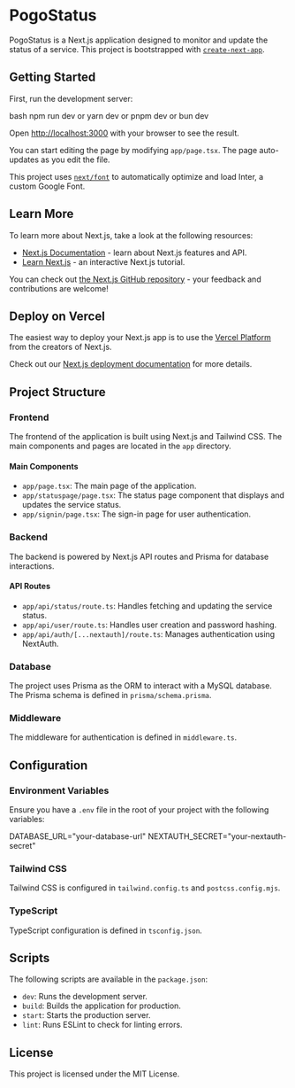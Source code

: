 # PogoStatus

PogoStatus is a Next.js application designed to monitor and update the status of a service. This project is bootstrapped with [`create-next-app`](https://github.com/vercel/next.js/tree/canary/packages/create-next-app).

## Getting Started

First, run the development server:

bash
npm run dev
or
yarn dev
or
pnpm dev
or
bun dev

Open [http://localhost:3000](http://localhost:3000) with your browser to see the result.

You can start editing the page by modifying `app/page.tsx`. The page auto-updates as you edit the file.

This project uses [`next/font`](https://nextjs.org/docs/basic-features/font-optimization) to automatically optimize and load Inter, a custom Google Font.

## Learn More

To learn more about Next.js, take a look at the following resources:

- [Next.js Documentation](https://nextjs.org/docs) - learn about Next.js features and API.
- [Learn Next.js](https://nextjs.org/learn) - an interactive Next.js tutorial.

You can check out [the Next.js GitHub repository](https://github.com/vercel/next.js/) - your feedback and contributions are welcome!

## Deploy on Vercel

The easiest way to deploy your Next.js app is to use the [Vercel Platform](https://vercel.com/new?utm_medium=default-template&filter=next.js&utm_source=create-next-app&utm_campaign=create-next-app-readme) from the creators of Next.js.

Check out our [Next.js deployment documentation](https://nextjs.org/docs/deployment) for more details.

## Project Structure

### Frontend

The frontend of the application is built using Next.js and Tailwind CSS. The main components and pages are located in the `app` directory.

#### Main Components

- `app/page.tsx`: The main page of the application.
- `app/statuspage/page.tsx`: The status page component that displays and updates the service status.
- `app/signin/page.tsx`: The sign-in page for user authentication.

### Backend

The backend is powered by Next.js API routes and Prisma for database interactions.

#### API Routes

- `app/api/status/route.ts`: Handles fetching and updating the service status.
- `app/api/user/route.ts`: Handles user creation and password hashing.
- `app/api/auth/[...nextauth]/route.ts`: Manages authentication using NextAuth.

### Database

The project uses Prisma as the ORM to interact with a MySQL database. The Prisma schema is defined in `prisma/schema.prisma`.

### Middleware

The middleware for authentication is defined in `middleware.ts`.

## Configuration

### Environment Variables

Ensure you have a `.env` file in the root of your project with the following variables:

DATABASE_URL="your-database-url"
NEXTAUTH_SECRET="your-nextauth-secret"

### Tailwind CSS

Tailwind CSS is configured in `tailwind.config.ts` and `postcss.config.mjs`.

### TypeScript

TypeScript configuration is defined in `tsconfig.json`.

## Scripts

The following scripts are available in the `package.json`:

- `dev`: Runs the development server.
- `build`: Builds the application for production.
- `start`: Starts the production server.
- `lint`: Runs ESLint to check for linting errors.

## License

This project is licensed under the MIT License.
